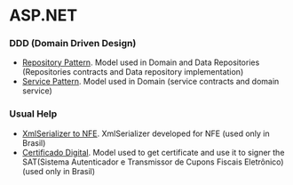 # ASP.NET

### DDD (Domain Driven Design)
  - [Repository Pattern](https://gist.github.com/lucasselliach/b83ee0d3615b5fa567e7). Model used in Domain and Data Repositories (Repositories contracts and Data repository implementation)
  - [Service Pattern](https://gist.github.com/lucasselliach/d29385373f4a056768a9). Model used in Domain (service contracts and domain service)
 
### Usual Help 
  - [XmlSerializer to NFE](https://gist.github.com/lucasselliach/8541815c22a3ee62e8b3). XmlSerializer developed for NFE (used only in Brasil)
  - [Certificado Digital](https://gist.github.com/lucasselliach/d251392ff58f324468af). Model used to get certificate and use it to signer the SAT(Sistema Autenticador e Transmissor de Cupons Fiscais Eletrônico)(used only in Brasil)
 
 
